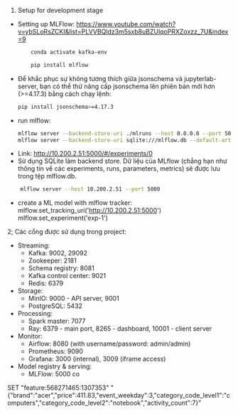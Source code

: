 1. Setup for development stage
- Setting up MLFlow: https://www.youtube.com/watch?v=ybSLoRsZCKI&list=PLVVBQldz3m5sxb8uBZUlqoPRXZoxzz_7U&index=9
    ```bash
        conda activate kafka-env
    ```
    ```bash
        pip install mlflow
    ```
- Để khắc phục sự không tương thích giữa jsonschema và jupyterlab-server, bạn có thể thử nâng cấp jsonschema lên phiên bản mới hơn (>=4.17.3) bằng cách chạy lệnh:
    ```bash
    pip install jsonschema>=4.17.3
    ```
- run mlflow: 
    ```bash
    mlflow server --backend-store-uri ./mlruns --host 0.0.0.0 --port 5000
    mlflow server --backend-store-uri sqlite:///mlflow.db --default-artifact-root ./mlruns --host 0.0.0.0 --port 5000
    ```
- Link: http://10.200.2.51:5000/#/experiments/0
- Sử dụng SQLite làm backend store. Dữ liệu của MLflow (chẳng hạn như thông tin về các experiments, runs, parameters, metrics) sẽ được lưu trong tệp mlflow.db.
```bash
    mlflow server --host 10.200.2.51 --port 5000
```
- create a ML model with mlflow tracker:
    mlflow.set_tracking_uri('http://10.200.2.51:5000')
    mlflow.set_experiment('exp-1')

2; Các cổng được sử dụng trong project:
- Streaming: 
    - Kafka: 9002, 29092
    - Zookeeper: 2181
    - Schema registry: 8081
    - Kafka control center: 9021
    - Redis: 6379
- Storage:
    - MinIO: 9000 - API server, 9001
    - PostgreSQL: 5432
- Processing:
    - Spark master: 7077
    - Ray: 6379 - main port, 8265 - dashboard, 10001 - client server
- Monitor: 
    - Airflow: 8080 (with username/password: admin/admin)
    - Prometheus: 9090
    - Grafana: 3000 (internal), 3009 (iframe access)
- Model registry & serving:
    - MLFlow: 5000 co
    
SET "feature:568271465:1307353" "{\"brand\":\"acer\",\"price\":411.83,\"event_weekday\":3,\"category_code_level1\":\"computers\",\"category_code_level2\":\"notebook\",\"activity_count\":7}"
